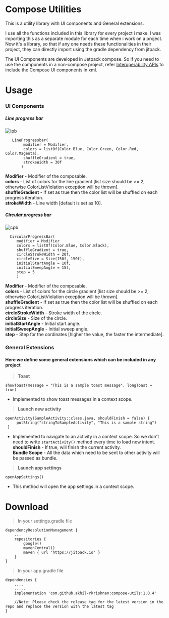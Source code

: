 # Compose Utilities

This is a utility library with UI components and General extensions.

I use all the functions included in this library for every project i make. I was importing this as a separate module for each time when i work on a project. Now it's a library, so that if any one needs these functionalities in their project, they can directly import using the gradle dependency from jitpack.

The UI Components are developed in Jetpack compose. So if you need to use the components in a non-compose project, refer [Interoperability APIs](https://developer.android.com/jetpack/compose/interop/interop-apis) to include the Compose UI components in xml. 

# Usage
 ### UI Components
 ##### Line progress bar
 ![lpb](https://user-images.githubusercontent.com/30260853/205038531-180d45cb-1f8c-4573-aa7b-8ef495bb2488.gif)
 
       LineProgressbar(
            modifier = Modifier,
            colors = listOf(Color.Blue, Color.Green, Color.Red, Color.Magenta),
            shuffleGradient = true,
            strokeWidth = 30f
           )
  
  **Modifier** - Modifier of the composable.\
  **colors** - List of colors for the line gradient [list size should be >= 2, otherwise ColorListViolation exception will be thrown].\
  **shuffleGradient** - If set as true then the color list will be shuffled on each progress iteration.\
  **strokeWidth** - Line width [default is set as 10]. 
  
   ##### Circular progress bar
![cpb](https://user-images.githubusercontent.com/30260853/205042595-a048ce40-1b91-4a27-ba11-05814a081ba3.gif)

      CircularProgressBar(
         modifier = Modifier
         colors = listOf(Color.Blue, Color.Black),
         shuffleGradient = true,
         circleStrokeWidth = 20f,
         circleSize = Size(150f, 150f),
         initialStartAngle = 10f,
         initialSweepAngle = 15f,
         step = 5
         )
         
  **Modifier** - Modifier of the composable.\
  **colors** - List of colors for the circle gradient [list size should be >= 2, otherwise ColorListViolation exception will be thrown].\
  **shuffleGradient** - If set as true then the color list will be shuffled on each progress iteration.\
  **circleStrokeWidth** - Stroke width of the circle.\
  **circleSize** - Size of the circle.\
  **initialStartAngle** - Initial start angle. \
  **initialSweepAngle** - Initial sweep angle. \
  **step** - Step for the cordinates [higher the value, the faster the intermediate].


### General Extensions
#### Here we define some general extensions which can be included in any project
> **Toast**
  ```
  showToast(message = "This is a sample toast message", longToast = true)
  ``` 
 - Implemented to show toast messages in a context scope.

> **Launch new activity**
 ```
 openActivity(SampleActivity::class.java, shouldFinish = false) { 
      putString("stringToSampleActivity", "This is a sample string")
  }
  ```

 - Implemented to navigate to an activity in a context scope. So we don't need to write `startActivity()` method every time to load new intent.\
   **shouldFinish** - If true, will finish the current activity. \
   **Bundle Scope** - All the data which need to be sent to other activity will be passed as bundle.

> **Launch app settings**
 ```
 openAppSettings()
  ```
 - This method will open the app settings in a context scope.

   
     
      
# Download
> In your settings.gradle file
```
dependencyResolutionManagement {
    ...
    repositories {
        google()
        mavenCentral()
        maven { url 'https://jitpack.io' }    
    }
}
```

> In your app.gradle file
```
dependencies {
    ....
    .....  
    implementation 'com.github.akhil-rkrishnan:compose-utils:1.0.4'
    
    //Note: Please check the release tag for the latest version in the repo and replace the version with the latest tag
}
```

  
